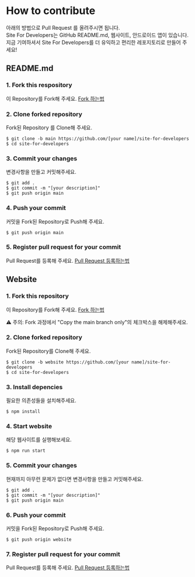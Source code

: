 # How to contribute
아래의 방법으로 Pull Request 를 올려주시면 됩니다.<br/>
Site For Developers는 GitHub README.md, 웹사이트, 안드로이드 앱이 있습니다.<br/>
지금 기여하셔서 Site For Developers를 더 유익하고 편리한 레포지토리로 만들어 주세요!

## README.md

### 1. Fork this respository
이 Repository를 Fork해 주세요. [Fork 하는법](https://ittrue.tistory.com/90)

### 2. Clone forked repository
Fork된 Repository 를 Clone해 주세요.

```
$ git clone -b main https://github.com/[your name]/site-for-developers
$ cd site-for-developers
```

### 3. Commit your changes
변경사항을 만들고 커밋해주세요.

```
$ git add .
$ git commit -m "[your description]"
$ git push origin main
```

### 4. Push your commit
커밋을 Fork된 Repository로 Push해 주세요.

```
$ git push origin main
```

### 5. Register pull request for your commit
Pull Request를 등록해 주세요. [Pull Request 등록하는법](https://wayhome25.github.io/git/2017/07/08/git-first-pull-request-story/)

## Website

### 1. Fork this repository
이 Repository를 Fork해 주세요. [Fork 하는법](https://ittrue.tistory.com/90)

⚠ 주의: Fork 과정에서 "Copy the main branch only"의 체크박스을 해제해주세요.

### 2. Clone forked repository
Fork된 Repository를 Clone해 주세요.

```
$ git clone -b website https://github.com/[your name]/site-for-developers
$ cd site-for-developers
```

### 3. Install depencies
필요한 의존성들을 설치해주세요.

```
$ npm install
```

### 4. Start website
해당 웹사이트를 실행해보세요.

```
$ npm run start
```

### 5. Commit your changes
현재까지 아무런 문제가 없다면 변경사항을 만들고 커밋해주세요.

```
$ git add .
$ git commit -m "[your description]"
$ git push origin main
```

### 6. Push your commit
커밋을 Fork된 Repository로 Push해 주세요.

```
$ git push origin website
```

### 7. Register pull request for your commit
Pull Request를 등록해 주세요. [Pull Request 등록하는법](https://wayhome25.github.io/git/2017/07/08/git-first-pull-request-story/)